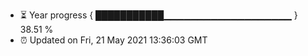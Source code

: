 - ⏳ Year progress { ███████████▁▁▁▁▁▁▁▁▁▁▁▁▁▁▁▁▁▁▁ } 38.51 %
- ⏰ Updated on Fri, 21 May 2021 13:36:03 GMT

